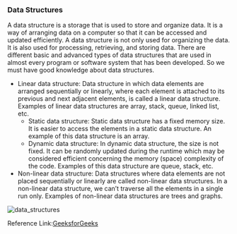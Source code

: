 ### Data Structures 
A data structure is a storage that is used to store and organize data. It is a way of arranging data on a computer so that it can be accessed and updated efficiently.
A data structure is not only used for organizing the data. It is also used for processing, retrieving, and storing data.
There are different basic and advanced types of data structures that are used in almost every program or software system that has been developed. 
So we must have good knowledge about data structures. 
- Linear data structure: Data structure in which data elements are arranged sequentially or linearly, where each element is attached to its previous and next adjacent elements, is called a linear data structure. 
Examples of linear data structures are array, stack, queue, linked list, etc.
  - Static data structure: Static data structure has a fixed memory size. It is easier to access the elements in a static data structure. 
An example of this data structure is an array.
  - Dynamic data structure: In dynamic data structure, the size is not fixed. It can be randomly updated during the runtime which may be considered efficient concerning the memory (space) complexity of the code. 
Examples of this data structure are queue, stack, etc.
- Non-linear data structure: Data structures where data elements are not placed sequentially or linearly are called non-linear data structures. In a non-linear data structure, we can’t traverse all the elements in a single run only. 
Examples of non-linear data structures are trees and graphs.                            

![data_structures](https://user-images.githubusercontent.com/103468688/203321775-d70ceb2e-4f9e-4c06-b69c-14415c075757.jpg)

Reference Link:[GeeksforGeeks](https://www.geeksforgeeks.org/data-structures/)
